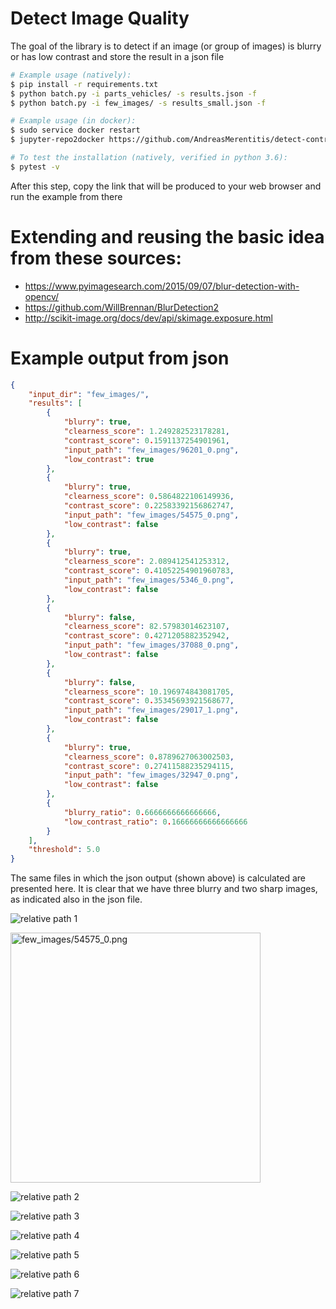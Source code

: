 # Detect Image Quality

The goal of the library is to detect if an image (or group of images) is blurry or has low contrast and store the result in a json file

```bash
# Example usage (natively): 
$ pip install -r requirements.txt
$ python batch.py -i parts_vehicles/ -s results.json -f
$ python batch.py -i few_images/ -s results_small.json -f
```

```bash
# Example usage (in docker): 
$ sudo service docker restart
$ jupyter-repo2docker https://github.com/AndreasMerentitis/detect-contrast-blurriness
```

```bash
# To test the installation (natively, verified in python 3.6): 
$ pytest -v
```

After this step, copy the link that will be produced to your web browser and run the example from there

# Extending and reusing the basic idea from these sources:
* https://www.pyimagesearch.com/2015/09/07/blur-detection-with-opencv/
* https://github.com/WillBrennan/BlurDetection2 
* http://scikit-image.org/docs/dev/api/skimage.exposure.html



# Example output from json


```json
{
    "input_dir": "few_images/",
    "results": [
        {
            "blurry": true,
            "clearness_score": 1.249282523178281,
            "contrast_score": 0.1591137254901961,
            "input_path": "few_images/96201_0.png",
            "low_contrast": true
        },
        {
            "blurry": true,
            "clearness_score": 0.5864822106149936,
            "contrast_score": 0.22583392156862747,
            "input_path": "few_images/54575_0.png",
            "low_contrast": false
        },
        {
            "blurry": true,
            "clearness_score": 2.089412541253312,
            "contrast_score": 0.41052254901960783,
            "input_path": "few_images/5346_0.png",
            "low_contrast": false
        },
        {
            "blurry": false,
            "clearness_score": 82.57983014623107,
            "contrast_score": 0.4271205882352942,
            "input_path": "few_images/37088_0.png",
            "low_contrast": false
        },
        {
            "blurry": false,
            "clearness_score": 10.196974843081705,
            "contrast_score": 0.35345693921568677,
            "input_path": "few_images/29017_1.png",
            "low_contrast": false
        },
        {
            "blurry": true,
            "clearness_score": 0.8789627063002503,
            "contrast_score": 0.27411588235294115,
            "input_path": "few_images/32947_0.png",
            "low_contrast": false
        },
        {
            "blurry_ratio": 0.6666666666666666,
            "low_contrast_ratio": 0.16666666666666666
        }
    ],
    "threshold": 5.0
}
```

The same files in which the json output (shown above) is calculated are presented here.
It is clear that we have three blurry and two sharp images, as indicated also in the json file. 

![relative path 1](/few_images/96201_0.png?raw=true "few_images/96201_0.png")

<img src="few_images/54575_0.png" width="400" title="few_images/54575_0.png" >

![relative path 2](/few_images/5346_0.png?raw=true "few_images/5346_0.png")

![relative path 3](/few_images/37088_0.png?raw=true "few_images/37088_0.png")

![relative path 4](/few_images/29017_1.png?raw=true "few_images/29017_1.png")

![relative path 5](/few_images/32947_0.png?raw=true "few_images/32947_0.png")

![relative path 6](/bluriness_pie.png?raw=true "bluriness_pie.png")

![relative path 7](/contrast_pie.png?raw=true "contrast_pie.png")


